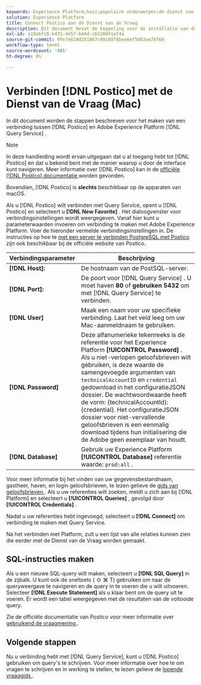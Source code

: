 ```yaml
---
keywords: Experience Platform;huis;populaire onderwerpen;de dienst van de vraag;de vraagdienst;postico;Postico;verbind met de vraagdienst;
solution: Experience Platform
title: Connect Postico aan de Dienst van de Vraag
description: Dit document bevat de koppeling voor de installatie van de back-upclient Postico for Adobe Experience Platform Query Service.
exl-id: a19abfc8-b431-4e57-b44d-c6130041af4a
source-git-commit: 9fe7e618d251867c90c88f8bee6ef5863ae78f60
workflow-type: tm+mt
source-wordcount: '401'
ht-degree: 0%

---
```


# Verbinden [!DNL Postico] met de Dienst van de Vraag (Mac)

In dit document worden de stappen beschreven voor het maken van een verbinding tussen [!DNL Postico] en Adobe Experience Platform [!DNL Query Service] .

>[!NOTE]
>
> In deze handleiding wordt ervan uitgegaan dat u al toegang hebt tot [!DNL Postico] en dat u bekend bent met de manier waarop u door de interface kunt navigeren. Meer informatie over [!DNL Postico] kan in de [ officiële  [!DNL Postico]  documentatie ](https://eggerapps.at/postico/docs) worden gevonden.
> 
> Bovendien, [!DNL Postico] is **slechts** beschikbaar op de apparaten van macOS.

Als u [!DNL Postico] wilt verbinden met Query Service, opent u [!DNL Postico] en selecteert u **[!DNL New Favorite]** . Het dialoogvenster voor verbindingsinstellingen wordt weergegeven. Vanaf hier kunt u parameterwaarden invoeren om verbinding te maken met Adobe Experience Platform. Voer de hieronder vermelde verbindingsinstellingen in. De instructies op hoe te [ met een server te verbinden PostgreSQL met Postico ](https://eggerapps.at/postico/docs/v1.5.21/favorite-window.html) zijn ook beschikbaar bij de officiële website van Postico.

| Verbindingsparameter | Beschrijving |
|---|---|
| **[!DNL Host]:** | De hostnaam van de PostSQL-server. |
| **[!DNL Port]:** | De poort voor [!DNL Query Service] . U moet haven **80** of **gebruiken 5432** om met [!DNL Query Service] te verbinden. |
| **[!DNL User]** | Maak een naam voor uw specifieke verbinding. Laat het veld leeg om uw Mac-aanmeldnaam te gebruiken. |
| **[!DNL Password]** | Deze alfanumerieke tekenreeks is de referentie voor het Experience Platform **[!UICONTROL Password]** . Als u niet-verlopen geloofsbrieven wilt gebruiken, is deze waarde de samengevoegde argumenten van `technicalAccountID` en `credential` gedownload in het configuratieJSON dossier. De wachtwoordwaarde heeft de vorm: {technicalAccountId}:{credential}. Het configuratieJSON dossier voor niet-vervallende geloofsbrieven is een eenmalig download tijdens hun initialisering die de Adobe geen exemplaar van houdt. |
| **[!DNL Database]** | Gebruik uw Experience Platform **[!UICONTROL Database]** referentie waarde: `prod:all` . |

Voor meer informatie bij het vinden van uw gegevensbestandnaam, gastheer, haven, en login geloofsbrieven, te lezen gelieve de [ gids van geloofsbrieven ](../ui/credentials.md). Als u uw referenties wilt zoeken, meldt u zich aan bij [!DNL Platform] en selecteert u **[!UICONTROL Queries]** , gevolgd door **[!UICONTROL Credentials]** .

Nadat u uw referenties hebt ingevoegd, selecteert u **[!DNL Connect]** om verbinding te maken met Query Service.

Na het verbinden met Platform, zult u een lijst van alle relaties kunnen zien die eerder met de Dienst van de Vraag worden gemaakt.

## SQL-instructies maken

Als u een nieuwe SQL-query wilt maken, selecteert u **[!DNL SQL Query]** in de zijbalk. U kunt ook de sneltoets ( ⇧ ⌘ T) gebruiken om naar de queryweergave te navigeren en de query in te voeren die u wilt uitvoeren. Selecteer **[!DNL Execute Statement]** als u klaar bent om de query uit te voeren. Er wordt een tabel weergegeven met de resultaten van de voltooide query.

Zie de officiële documentatie van Postico voor meer informatie over [ gebruikend de vraagmening ](https://eggerapps.at/postico/docs/v1.3.1/sql-query-view.html).

## Volgende stappen

Nu u verbinding hebt met [!DNL Query Service], kunt u [!DNL Postico] gebruiken om query&#39;s te schrijven. Voor meer informatie over hoe te om vragen te schrijven en in werking te stellen, te lezen gelieve de [ lopende vraaggids ](../best-practices/writing-queries.md).
